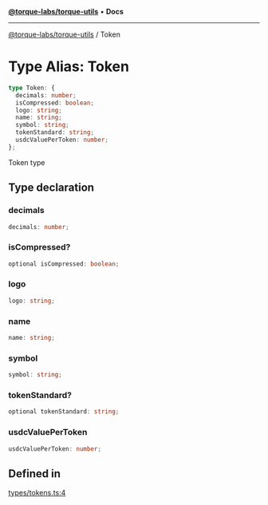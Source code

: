 [**@torque-labs/torque-utils**](../README.md) • **Docs**

***

[@torque-labs/torque-utils](../README.md) / Token

# Type Alias: Token

```ts
type Token: {
  decimals: number;
  isCompressed: boolean;
  logo: string;
  name: string;
  symbol: string;
  tokenStandard: string;
  usdcValuePerToken: number;
};
```

Token type

## Type declaration

### decimals

```ts
decimals: number;
```

### isCompressed?

```ts
optional isCompressed: boolean;
```

### logo

```ts
logo: string;
```

### name

```ts
name: string;
```

### symbol

```ts
symbol: string;
```

### tokenStandard?

```ts
optional tokenStandard: string;
```

### usdcValuePerToken

```ts
usdcValuePerToken: number;
```

## Defined in

[types/tokens.ts:4](https://github.com/torque-labs/torque-utils/blob/fcba00c7b8994c0932484e8f489988b91291c603/types/tokens.ts#L4)
